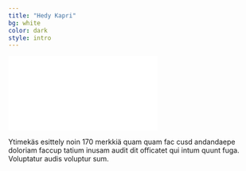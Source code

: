 ```yaml
---
title: "Hedy Kapri"
bg: white
color: dark
style: intro
---
```

<embed src="img/HK_logo.svg"/>

Ytimekäs esittely noin 170 merkkiä quam
quam fac cusd andandaepe doloriam faccup
tatium inusam audit dit officatet qui intum
quunt fuga. Voluptatur audis voluptur sum.
